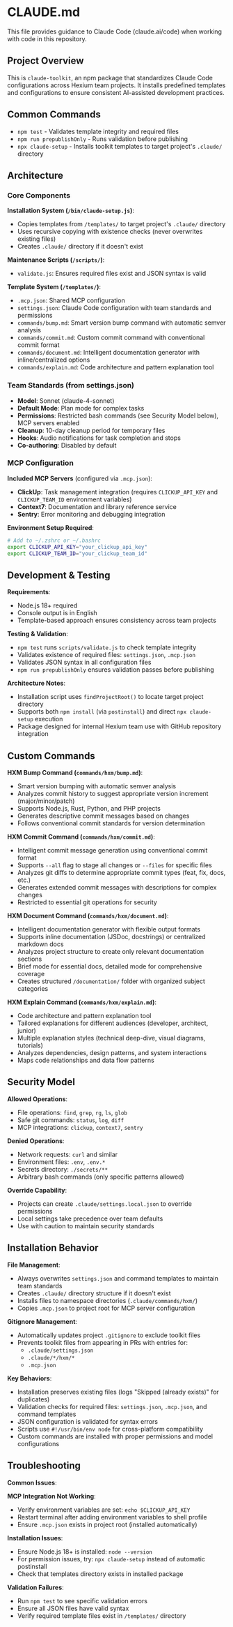 # CLAUDE.md

This file provides guidance to Claude Code (claude.ai/code) when working with code in this repository.

## Project Overview

This is `claude-toolkit`, an npm package that standardizes Claude Code configurations across Hexium team projects. It installs predefined templates and configurations to ensure consistent AI-assisted development practices.

## Common Commands

- `npm test` - Validates template integrity and required files
- `npm run prepublishOnly` - Runs validation before publishing
- `npx claude-setup` - Installs toolkit templates to target project's `.claude/` directory

## Architecture

### Core Components

**Installation System (`/bin/claude-setup.js`)**:

- Copies templates from `/templates/` to target project's `.claude/` directory
- Uses recursive copying with existence checks (never overwrites existing files)
- Creates `.claude/` directory if it doesn't exist

**Maintenance Scripts (`/scripts/`)**:

- `validate.js`: Ensures required files exist and JSON syntax is valid

**Template System (`/templates/`)**:

- `.mcp.json`: Shared MCP configuration
- `settings.json`: Claude Code configuration with team standards and permissions
- `commands/bump.md`: Smart version bump command with automatic semver analysis
- `commands/commit.md`: Custom commit command with conventional commit format
- `commands/document.md`: Intelligent documentation generator with inline/centralized options
- `commands/explain.md`: Code architecture and pattern explanation tool

### Team Standards (from settings.json)

- **Model**: Sonnet (claude-4-sonnet)
- **Default Mode**: Plan mode for complex tasks
- **Permissions**: Restricted bash commands (see Security Model below), MCP servers enabled
- **Cleanup**: 10-day cleanup period for temporary files
- **Hooks**: Audio notifications for task completion and stops
- **Co-authoring**: Disabled by default

### MCP Configuration

**Included MCP Servers** (configured via `.mcp.json`):

- **ClickUp**: Task management integration (requires `CLICKUP_API_KEY` and `CLICKUP_TEAM_ID` environment variables)
- **Context7**: Documentation and library reference service
- **Sentry**: Error monitoring and debugging integration

**Environment Setup Required**:

```bash
# Add to ~/.zshrc or ~/.bashrc
export CLICKUP_API_KEY="your_clickup_api_key"
export CLICKUP_TEAM_ID="your_clickup_team_id"
```

## Development & Testing

**Requirements**:

- Node.js 18+ required
- Console output is in English
- Template-based approach ensures consistency across team projects

**Testing & Validation**:

- `npm test` runs `scripts/validate.js` to check template integrity
- Validates existence of required files: `settings.json`, `.mcp.json`
- Validates JSON syntax in all configuration files
- `npm run prepublishOnly` ensures validation passes before publishing

**Architecture Notes**:

- Installation script uses `findProjectRoot()` to locate target project directory
- Supports both `npm install` (via `postinstall`) and direct `npx claude-setup` execution
- Package designed for internal Hexium team use with GitHub repository integration

## Custom Commands

**HXM Bump Command (`commands/hxm/bump.md`)**:

- Smart version bumping with automatic semver analysis
- Analyzes commit history to suggest appropriate version increment (major/minor/patch)
- Supports Node.js, Rust, Python, and PHP projects
- Generates descriptive commit messages based on changes
- Follows conventional commit standards for version determination

**HXM Commit Command (`commands/hxm/commit.md`)**:

- Intelligent commit message generation using conventional commit format
- Supports `--all` flag to stage all changes or `--files` for specific files
- Analyzes git diffs to determine appropriate commit types (feat, fix, docs, etc.)
- Generates extended commit messages with descriptions for complex changes
- Restricted to essential git operations for security

**HXM Document Command (`commands/hxm/document.md`)**:

- Intelligent documentation generator with flexible output formats
- Supports inline documentation (JSDoc, docstrings) or centralized markdown docs
- Analyzes project structure to create only relevant documentation sections
- Brief mode for essential docs, detailed mode for comprehensive coverage
- Creates structured `/documentation/` folder with organized subject categories

**HXM Explain Command (`commands/hxm/explain.md`)**:

- Code architecture and pattern explanation tool
- Tailored explanations for different audiences (developer, architect, junior)
- Multiple explanation styles (technical deep-dive, visual diagrams, tutorials)
- Analyzes dependencies, design patterns, and system interactions
- Maps code relationships and data flow patterns

## Security Model

**Allowed Operations**:

- File operations: `find`, `grep`, `rg`, `ls`, `glob`
- Safe git commands: `status`, `log`, `diff`
- MCP integrations: `clickup`, `context7`, `sentry`

**Denied Operations**:

- Network requests: `curl` and similar
- Environment files: `.env`, `.env.*`
- Secrets directory: `./secrets/**`
- Arbitrary bash commands (only specific patterns allowed)

**Override Capability**:

- Projects can create `.claude/settings.local.json` to override permissions
- Local settings take precedence over team defaults
- Use with caution to maintain security standards

## Installation Behavior

**File Management**:

- Always overwrites `settings.json` and command templates to maintain team standards
- Creates `.claude/` directory structure if it doesn't exist
- Installs files to namespace directories (`.claude/commands/hxm/`)
- Copies `.mcp.json` to project root for MCP server configuration

**Gitignore Management**:

- Automatically updates project `.gitignore` to exclude toolkit files
- Prevents toolkit files from appearing in PRs with entries for:
  - `.claude/settings.json`
  - `.claude/*/hxm/*`
  - `.mcp.json`

**Key Behaviors**:

- Installation preserves existing files (logs "Skipped (already exists)" for duplicates)
- Validation checks for required files: `settings.json`, `.mcp.json`, and command templates
- JSON configuration is validated for syntax errors
- Scripts use `#!/usr/bin/env node` for cross-platform compatibility
- Custom commands are installed with proper permissions and model configurations

## Troubleshooting

**Common Issues**:

**MCP Integration Not Working**:

- Verify environment variables are set: `echo $CLICKUP_API_KEY`
- Restart terminal after adding environment variables to shell profile
- Ensure `.mcp.json` exists in project root (installed automatically)

**Installation Issues**:

- Ensure Node.js 18+ is installed: `node --version`
- For permission issues, try: `npx claude-setup` instead of automatic postinstall
- Check that templates directory exists in installed package

**Validation Failures**:

- Run `npm test` to see specific validation errors
- Ensure all JSON files have valid syntax
- Verify required template files exist in `/templates/` directory
